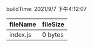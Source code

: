 buildTime: 2021/9/7 下午4:12:07

| fileName  | fileSize  |
| --------- | --------- |
| index.js | 0 bytes |
